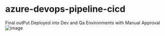 # azure-devops-pipeline-cicd
Final outPut Deployed into Dev and Qa Environments with Manual Approval 
![image](https://github.com/nanisravankumar/azure-devops-pipeline-cicd/assets/83820408/4b7a2df5-66ee-47ca-ade3-b609227e397a)


